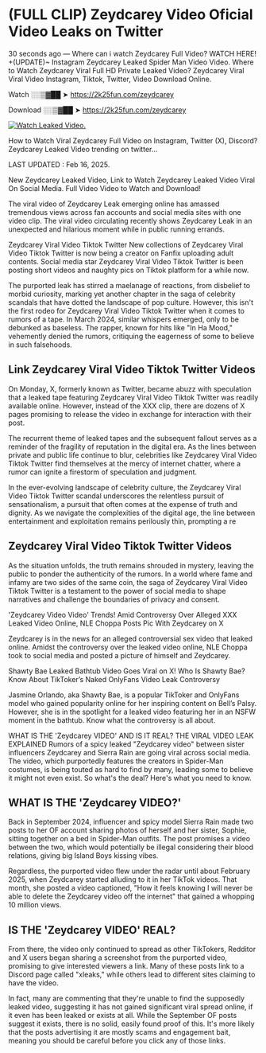 # (FULL CLIP) Zeydcarey Video Oficial Video Leaks on Twitter

30 seconds ago — Where can i watch Zeydcarey Full Video? WATCH HERE! +(UPDATE)~ Instagram Zeydcarey Leaked Spider Man Video Video. Where to Watch Zeydcarey Viral Full HD Private Leaked Video? Zeydcarey Viral Viral Video Instagram, Tiktok, Twitter, Video Download Online.

Watch ░░▒▓██ ➤ https://2k25fun.com/zeydcarey

Download ░░▒▓██ ➤ https://2k25fun.com/zeydcarey

[![Watch Leaked Video.](https://miro.medium.com/v2/resize:fit:828/format:webp/1*cilzJN44JGOrTw9NJCrNHA.gif "Watch Leaked Video")](https://2k25fun.com/zeydcarey)

How to Watch Viral Zeydcarey Full Video on Instagram, Twitter (X), Discord? Zeydcarey Leaked Video trending on twitter...

LAST UPDATED : Feb 16, 2025.

New Zeydcarey Leaked Video, Link to Watch Zeydcarey Leaked Video Viral On Social Media. Full Video Video to Watch and Download!

The viral video of Zeydcarey Leak emerging online has amassed tremendous views across fan accounts and social media sites with one video clip. The viral video circulating recently shows Zeydcarey Leak in an unexpected and hilarious moment while in public running errands.

Zeydcarey Viral Video Tiktok Twitter New collections of Zeydcarey Viral Video Tiktok Twitter is now being a creator on Fanfix uploading adult contents. Social media star Zeydcarey Viral Video Tiktok Twitter is been posting short videos and naughty pics on Tiktok platform for a while now.

The purported leak has stirred a maelanage of reactions, from disbelief to morbid curiosity, marking yet another chapter in the saga of celebrity scandals that have dotted the landscape of pop culture. However, this isn't the first rodeo for Zeydcarey Viral Video Tiktok Twitter when it comes to rumors of a tape. In March 2024, similar whispers emerged, only to be debunked as baseless. The rapper, known for hits like "In Ha Mood," vehemently denied the rumors, critiquing the eagerness of some to believe in such falsehoods.

## Link Zeydcarey Viral Video Tiktok Twitter Videos

On Monday, X, formerly known as Twitter, became abuzz with speculation that a leaked tape featuring Zeydcarey Viral Video Tiktok Twitter was readily available online. However, instead of the XXX clip, there are dozens of X pages promising to release the video in exchange for interaction with their post.

The recurrent theme of leaked tapes and the subsequent fallout serves as a reminder of the fragility of reputation in the digital era. As the lines between private and public life continue to blur, celebrities like Zeydcarey Viral Video Tiktok Twitter find themselves at the mercy of internet chatter, where a rumor can ignite a firestorm of speculation and judgment.

In the ever-evolving landscape of celebrity culture, the Zeydcarey Viral Video Tiktok Twitter scandal underscores the relentless pursuit of sensationalism, a pursuit that often comes at the expense of truth and dignity. As we navigate the complexities of the digital age, the line between entertainment and exploitation remains perilously thin, prompting a re

##  Zeydcarey Viral Video Tiktok Twitter Videos

As the situation unfolds, the truth remains shrouded in mystery, leaving the public to ponder the authenticity of the rumors. In a world where fame and infamy are two sides of the same coin, the saga of Zeydcarey Viral Video Tiktok Twitter is a testament to the power of social media to shape narratives and challenge the boundaries of privacy and consent.

'Zeydcarey Video Video' Trends! Amid Controversy Over Alleged XXX Leaked Video Online, NLE Choppa Posts Pic With Zeydcarey on X

Zeydcarey is in the news for an alleged controversial sex video that leaked online. Amidst the controversy over the leaked video online, NLE Choppa took to social media and posted a picture of himself and Zeydcarey.

Shawty Bae Leaked Bathtub Video Goes Viral on X! Who Is Shawty Bae? Know About TikToker’s Naked OnlyFans Video Leak Controversy

Jasmine Orlando, aka Shawty Bae, is a popular TikToker and OnlyFans model who gained popularity online for her inspiring content on Bell’s Palsy. However, she is in the spotlight for a leaked video featuring her in an NSFW moment in the bathtub. Know what the controversy is all about.

WHAT IS THE 'Zeydcarey VIDEO' AND IS IT REAL? THE VIRAL VIDEO LEAK EXPLAINED Rumors of a spicy leaked "Zeydcarey video" between sister influencers Zeydcarey and Sierra Rain are going viral across social media. The video, which purportedly features the creators in Spider-Man costumes, is being touted as hard to find by many, leading some to believe it might not even exist. So what's the deal? Here's what you need to know.

## WHAT IS THE 'Zeydcarey VIDEO?'

Back in September 2024, influencer and spicy model Sierra Rain made two posts to her OF account sharing photos of herself and her sister, Sophie, sitting together on a bed in Spider-Man outfits. The post promises a video between the two, which would potentially be illegal considering their blood relations, giving big Island Boys kissing vibes.

Regardless, the purported video flew under the radar until about February 2025, when Zeydcarey started alluding to it in her TikTok videos. That month, she posted a video captioned, "How it feels knowing I will never be able to delete the Zeydcarey video off the internet" that gained a whopping 10 million views.

## IS THE 'Zeydcarey VIDEO' REAL?

From there, the video only continued to spread as other TikTokers, Redditor and X users began sharing a screenshot from the purported video, promising to give interested viewers a link. Many of these posts link to a Discord page called "xleaks," while others lead to different sites claiming to have the video.

In fact, many are commenting that they're unable to find the supposedly leaked video, suggesting it has not gained significant viral spread online, if it even has been leaked or exists at all. While the September OF posts suggest it exists, there is no solid, easily found proof of this. It's more likely that the posts advertising it are mostly scams and engagement bait, meaning you should be careful before you click any of those links.